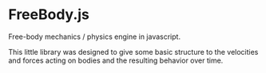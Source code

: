 FreeBody.js
===

Free-body mechanics / physics engine in javascript.

This little library was designed to give some basic structure to the velocities and forces acting on bodies and the resulting behavior over time.